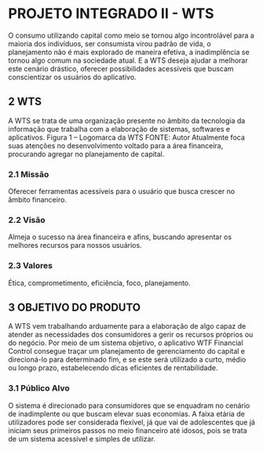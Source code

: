 # PROJETO INTEGRADO II - WTS
O consumo utilizando capital como meio se tornou algo incontrolável para a maioria dos indivíduos, ser consumista virou padrão de vida, o planejamento não é mais explorado de maneira efetiva, a inadimplência se tornou algo comum na sociedade atual. E a WTS deseja ajudar a melhorar este cenário drástico, oferecer possibilidades acessíveis que buscam conscientizar os usuários do aplicativo.

## 2 WTS
A WTS se trata de uma organização presente no âmbito da tecnologia da informação que trabalha com a elaboração de sistemas, softwares e aplicativos. 
Figura 1 – Logomarca da WTS
FONTE: Autor
Atualmente foca suas atenções no desenvolvimento voltado para a área financeira, procurando agregar no planejamento de capital.

### 2.1 Missão
Oferecer ferramentas acessíveis para o usuário que busca crescer no âmbito financeiro.

### 2.2 Visão
Almeja o sucesso na área financeira e afins, buscando apresentar os melhores recursos para nossos usuários.

### 2.3 Valores
Ética, comprometimento, eficiência, foco, planejamento. 

## 3 OBJETIVO DO PRODUTO
A WTS vem trabalhando arduamente para a elaboração de algo capaz de atender as necessidades dos consumidores a gerir os recursos próprios ou do negócio. Por meio de um sistema objetivo, o aplicativo WTF Financial Control consegue traçar um planejamento de gerenciamento do capital e direcioná-lo para determinado fim, e se este será utilizado a curto, médio ou longo prazo, estabelecendo dicas eficientes de rentabilidade.

### 3.1 Público Alvo
O sistema é direcionado para consumidores que se enquadram no cenário de inadimplente ou que buscam elevar suas economias. A faixa etária de utilizadores pode ser considerada flexível, já que vai de adolescentes que já iniciam seus primeiros passos no meio financeiro até idosos, pois se trata de um sistema acessível e simples de utilizar.

 
